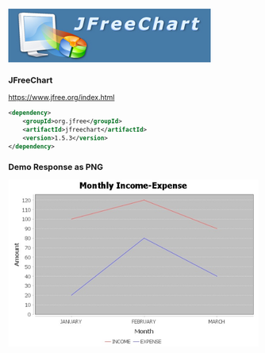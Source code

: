 ![](jfree_chart_1.jpg)

### JFreeChart

https://www.jfree.org/index.html

```xml
<dependency>
    <groupId>org.jfree</groupId>
    <artifactId>jfreechart</artifactId>
    <version>1.5.3</version>
</dependency>
```
### Demo Response as PNG

![](img.png)